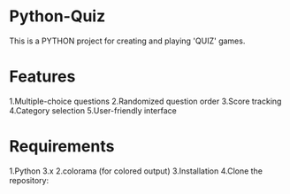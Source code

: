 # Python-Quiz
This is a PYTHON project for creating and playing 'QUIZ' games.

# Features
1.Multiple-choice questions
2.Randomized question order
3.Score tracking
4.Category selection
5.User-friendly interface

# Requirements
1.Python 3.x
2.colorama (for colored output)
3.Installation
4.Clone the repository:
